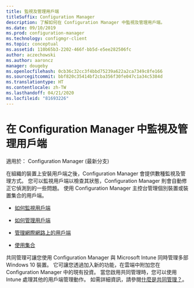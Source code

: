 ```yaml
---
title: 監視及管理用戶端
titleSuffix: Configuration Manager
description: 了解如何在 Configuration Manager 中監視及管理用戶端。
ms.date: 09/10/2019
ms.prod: configuration-manager
ms.technology: configmgr-client
ms.topic: conceptual
ms.assetid: 110b65b3-2202-466f-bb5d-e5ee282506fc
author: aczechowski
ms.author: aaroncz
manager: dougeby
ms.openlocfilehash: 0cb36c32cc3f4bbd75239a622a2ca7349c8fe166
ms.sourcegitcommit: bbf820c35414bf2cba356f30fe047c1a34c5384d
ms.translationtype: HT
ms.contentlocale: zh-TW
ms.lasthandoff: 04/21/2020
ms.locfileid: "81693226"
---
```

# <a name="monitor-and-manage-clients-in-configuration-manager"></a>在 Configuration Manager 中監視及管理用戶端

適用於：  Configuration Manager (最新分支)

在組織的裝置上安裝用戶端之後，Configuration Manager 會提供數種監視及管理方式。 您可以監視用戶端以檢查其狀態，Configuration Manager 則會自動修正它偵測到的一些問題。 使用 Configuration Manager 主控台管理個別裝置或裝置集合的用戶端。  

- [如何監視用戶端](monitor-clients.md)  

- [如何管理用戶端](manage-clients.md)  

- [管理網際網路上的用戶端](manage-clients-internet.md)

- [使用集合](collections/introduction-to-collections.md)

共同管理可讓您使用 Configuration Manager 與 Microsoft Intune 同時管理多部 Windows 10 裝置。 它可讓您透過加入新的功能，在雲端中附加您在 Configuration Manager 中的現有投資。 當您啟用共同管理時，您可以使用 Intune 處理其他的用戶端管理動作。 如需詳細資訊，請參閱[什麼是共同管理？](../../../comanage/overview.md)。
